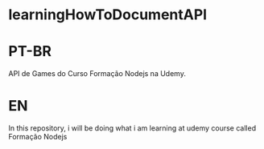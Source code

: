 # learningHowToDocumentAPI
# PT-BR
API de Games do Curso Formação Nodejs na Udemy.
# EN
In this repository, i will be doing what i am learning at udemy course called Formação Nodejs
